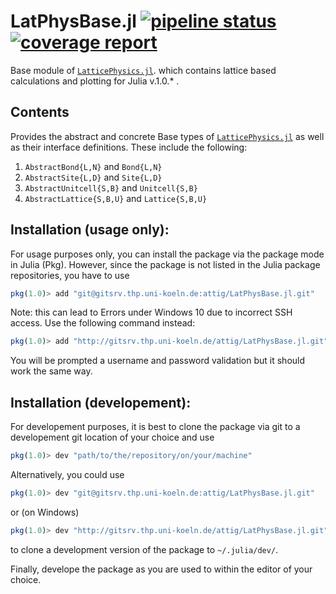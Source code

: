 # LatPhysBase.jl [![pipeline status](http://gitsrv.thp.uni-koeln.de/attig/LatPhysBase.jl/badges/master/pipeline.svg)](http://gitsrv.thp.uni-koeln.de/attig/LatPhysBase.jl/commits/master) [![coverage report](http://gitsrv.thp.uni-koeln.de/attig/LatPhysBase.jl/badges/master/coverage.svg)](http://gitsrv.thp.uni-koeln.de/attig/LatPhysBase.jl/commits/master)

Base module of [`LatticePhysics.jl`](http://gitsrv.thp.uni-koeln.de/attig/LatticePhysics.jl). which contains lattice based calculations and plotting for Julia v.1.0.* .



## Contents

Provides the abstract and concrete Base types of [`LatticePhysics.jl`](http://gitsrv.thp.uni-koeln.de/attig/LatticePhysics.jl) as well as their interface definitions. These include the following:
1.  `AbstractBond{L,N}` and `Bond{L,N}`
2.  `AbstractSite{L,D}` and `Site{L,D}`
3.  `AbstractUnitcell{S,B}` and `Unitcell{S,B}`
4.  `AbstractLattice{S,B,U}` and `Lattice{S,B,U}`


## Installation (usage only):

For usage purposes only, you can install the package via the package mode in Julia (Pkg). However, since the package
is not listed in the Julia package repositories, you have to use
```julia
pkg(1.0)> add "git@gitsrv.thp.uni-koeln.de:attig/LatPhysBase.jl.git"
```
Note: this can lead to Errors under Windows 10 due to incorrect SSH access. Use the following command instead:
```julia
pkg(1.0)> add "http://gitsrv.thp.uni-koeln.de/attig/LatPhysBase.jl.git"
```
You will be prompted a username and password validation but it should work the same way.


## Installation (developement):

For developement purposes, it is best to clone the package via git to a developement
git location of your choice and use
```julia
pkg(1.0)> dev "path/to/the/repository/on/your/machine"
```

Alternatively, you could use
```julia
pkg(1.0)> dev "git@gitsrv.thp.uni-koeln.de:attig/LatPhysBase.jl.git"
```
or (on Windows)
```julia
pkg(1.0)> dev "http://gitsrv.thp.uni-koeln.de/attig/LatPhysBase.jl.git"
```
to clone a development version of the package to `~/.julia/dev/`.


Finally, develope the package as you are used to within the editor of your choice.
